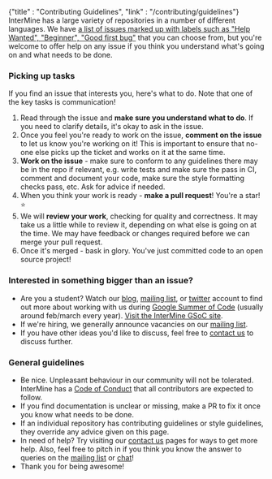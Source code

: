 {"title" : "Contributing Guidelines",
"link" : "/contributing/guidelines"}
InterMine has a large variety of repositories in a number of different languages. We have [a list of issues marked up with labels such as "Help Wanted", "Beginner", "Good first bug"](/contributing/tickets-to-try) that you can choose from, but you're welcome to offer help on any issue if you think you understand what's going on and what needs to be done.

### Picking up tasks
If you find an issue that interests you, here's what to do. Note that one of the key tasks is communication!

1. Read through the issue and **make sure you understand what to do**. If you need to clarify details, it's okay to ask in the issue.
2. Once you feel you're ready to work on the issue, **comment on the issue** to let us know you're working on it! This is important to ensure that no-one else picks up the ticket and works on it at the same time.
3. **Work on the issue** - make sure to conform to any guidelines there may be in the repo if relevant, e.g. write tests and make sure the pass in CI, comment and document your code, make sure the style formatting checks pass, etc. Ask for advice if needed.
4. When you think your work is ready - **make a pull request**! You're a star! ⭐️
5. We will **review your work**, checking for quality and correctness. It may take us a little while to review it, depending on what else is going on at the time. We may have feedback or changes required before we can merge your pull request.
6. Once it's merged - bask in glory. You've just committed code to an open source project!

### Interested in something bigger than an issue?
- Are you a student? Watch our [blog](https://intermineorg.wordpress.com/), [mailing list](https://intermine.readthedocs.io/en/latest/support/mailing-list/), or [twitter](https://twitter.com/intermineorg/) account to find out more about working with us during [Google Summer of Code](https://summerofcode.withgoogle.com/) (usually around feb/march every year). [Visit the InterMine GSoC site](http://intermine.org/gsoc/).
- If we're hiring, we generally announce vacancies on our [mailing list](https://intermine.readthedocs.io/en/latest/support/mailing-list/).
- If you have other ideas you'd like to discuss, feel free to [contact us](/contact) to discuss further.

### General guidelines

- Be nice. Unpleasant behaviour in our community will not be tolerated. InterMine has a [Code of Conduct](/code-of-conduct) that all contributors are expected to follow.
- If you find documentation is unclear or missing, make a PR to fix it once you know what needs to be done.
- If an individual repository has contributing guidelines or style guidelines, they override any advice given on this page.
- In need of help? Try visiting our [contact us](/contact) pages for ways to get more help. Also, feel free to pitch in if you think you know the answer to queries on the [mailing list](https://intermine.readthedocs.io/en/latest/support/mailing-list/) or [chat](http://chat.intermine.org)!
- Thank you for being awesome!
